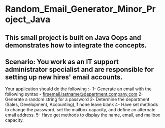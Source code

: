# Random_Email_Generator_Minor_Project_Java
This small project is built on Java Oops and demonstrates how to integrate the concepts.
-----------------------------------------------------------------------------------------
Scenario: You work as an IT support administrator specialist and are responsible for setting up new hires' email accounts.
-----------------------------------------------------------------------------------------
Your application should do the following :-
1- Generate an email with the following syntax - firsemail.lastname@department.company.com
2- Generate a random string for a password
3- Determine the department (Sales, Development, Accounting),if none leave blank
4- Have set methods to change the password, set the mailbox capacity, and define an alternate email address.
5- Have get methods to display the name, email, and mailbox capacity.
